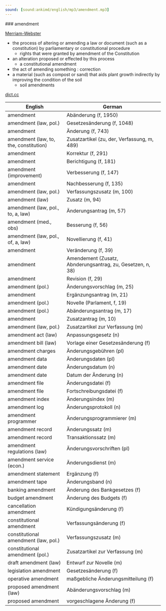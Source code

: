 ```yaml
---
sound: [sound:ankimd/english/mp3/amendment.mp3]
---
```


\### amendment

[Merriam-Webster](https://www.merriam-webster.com/dictionary/amendment)

- the process of altering or amending a law or document (such as a constitution) by parliamentary or constitutional procedure
    - rights that were granted by amendment of the Constitution
- an alteration proposed or effected by this process
    - a constitutional amendment
- the act of amending something : correction
- a material (such as compost or sand) that aids plant growth indirectly by improving the condition of the soil
    - soil amendments

[dict.cc](https://www.dict.cc/amendment)

| English        | German       |
| -------------- | ------------ |
| amendment | Abänderung (f, 1950) |
| amendment (law, pol.) | Gesetzesänderung (f, 1048) |
| amendment | Änderung (f, 743) |
| amendment (law, to, the, constitution) | Zusatzartikel (zu, der, Verfassung, m, 489) |
| amendment | Korrektur (f, 291) |
| amendment | Berichtigung (f, 181) |
| amendment (improvement) | Verbesserung (f, 147) |
| amendment | Nachbesserung (f, 135) |
| amendment (law, pol.) | Verfassungszusatz (m, 100) |
| amendment (law) | Zusatz (m, 94) |
| amendment (law, pol., to, a, law) | Änderungsantrag (m, 57) |
| amendment (med., obs) | Besserung (f, 56) |
| amendment (law, pol., of, a, law) | Novellierung (f, 41) |
| amendment | Veränderung (f, 39) |
| amendment | Amendement (Zusatz, Abnderungsantrag, zu, Gesetzen, n, 38) |
| amendment | Revision (f, 29) |
| amendment (pol.) | Änderungsvorschlag (m, 25) |
| amendment | Ergänzungsantrag (m, 21) |
| amendment (pol.) | Novelle (Parlament, f, 19) |
| amendment (pol.) | Abänderungsantrag (m, 17) |
| amendment | Zusatzantrag (m, 10) |
| amendment (law, pol.) | Zusatzartikel zur Verfassung (m) |
| amendment act (law) | Anpassungsgesetz (n) |
| amendment bill (law) | Vorlage einer Gesetzesänderung (f) |
| amendment charges | Änderungsgebühren (pl) |
| amendment data | Änderungsdaten (pl) |
| amendment date | Änderungsdatum (n) |
| amendment date | Datum der Änderung (n) |
| amendment file | Änderungsdatei (f) |
| amendment file | Fortschreibungsdatei (f) |
| amendment index | Änderungsindex (m) |
| amendment log | Änderungsprotokoll (n) |
| amendment programmer | Änderungsprogrammierer (m) |
| amendment record | Änderungssatz (m) |
| amendment record | Transaktionssatz (m) |
| amendment regulations (law) | Änderungsvorschriften (pl) |
| amendment service (econ.) | Änderungsdienst (m) |
| amendment statement | Ergänzung (f) |
| amendment tape | Änderungsband (n) |
| banking amendment | Änderung des Bankgesetzes (f) |
| budget amendment | Änderung des Budgets (f) |
| cancellation amendment | Kündigungsänderung (f) |
| constitutional amendment | Verfassungsänderung (f) |
| constitutional amendment (law, pol.) | Verfassungszusatz (m) |
| constitutional amendment (pol.) | Zusatzartikel zur Verfassung (m) |
| draft amendment (law) | Entwurf zur Novelle (m) |
| legislation amendment | Gesetzesänderung (f) |
| operative amendment | maßgebliche Änderungsmitteilung (f) |
| proposed amendment (law) | Abänderungsvorschlag (m) |
| proposed amendment | vorgeschlagene Änderung (f) |
